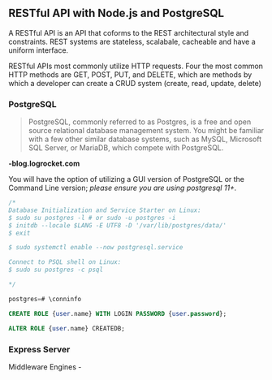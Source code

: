 ## RESTful API with Node.js and PostgreSQL 
A RESTful API is an API that coforms to the REST architectural style and constraints. REST systems are stateless, scalabale, cacheable and have a uniform interface. 

RESTful APIs most commonly utilize HTTP requests. Four the most common HTTP methods are GET, POST, PUT, and DELETE, which are methods by which a developer can create a CRUD system (create, read, update, delete)

### PostgreSQL
> PostgreSQL, commonly referred to as Postgres, is a free and open source relational database management system. You might be familiar with a few other similar database systems, such as MySQL, Microsoft SQL Server, or MariaDB, which compete with PostgreSQL.

**-blog.logrocket.com** 

You will have the option of utilizing a GUI version of PostgreSQL or the Command Line version; *please ensure you are using postgresql 11+.*

```sql 
/*
Database Initialization and Service Starter on Linux: 
$ sudo su postgres -l # or sudo -u postgres -i
$ initdb --locale $LANG -E UTF8 -D '/var/lib/postgres/data/'
$ exit

$ sudo systemctl enable --now postgresql.service

Connect to PSQL shell on Linux: 
$ sudo su postgres -c psql

*/

postgres=# \conninfo 

CREATE ROLE {user.name} WITH LOGIN PASSWORD {user.password}; 

ALTER ROLE {user.name} CREATEDB; 
```

### Express Server 
Middleware Engines - 